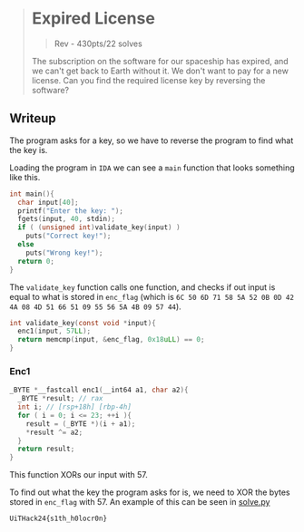 > # Expired License
> > Rev - 430pts/22 solves
>
> The subscription on the software for our spaceship has expired, and we can't get back to Earth without it. We don't want to pay for a new license. Can you find the required license key by reversing the software?


## Writeup
The program asks for a key, so we have to reverse the program to find what the key is.

Loading the program in `IDA` we can see a `main` function that looks something like this.
```c
int main(){
  char input[40];
  printf("Enter the key: ");
  fgets(input, 40, stdin);
  if ( (unsigned int)validate_key(input) )
    puts("Correct key!");
  else
    puts("Wrong key!");
  return 0;
}
```

The `validate_key` function calls one function, and checks if out input is equal to what is stored in `enc_flag` (which is `6C 50 6D 71 58 5A 52 0B 0D 42 4A 08 4D 51 66 51 09 55 56 5A 4B 09 57 44`).
```c
int validate_key(const void *input){
  enc1(input, 57LL);
  return memcmp(input, &enc_flag, 0x18uLL) == 0;
}
```

### Enc1
```c
_BYTE *__fastcall enc1(__int64 a1, char a2){
  _BYTE *result; // rax
  int i; // [rsp+18h] [rbp-4h]
  for ( i = 0; i <= 23; ++i ){
    result = (_BYTE *)(i + a1);
    *result ^= a2;
  }
  return result;
}
```
This function XORs our input with 57.


To find out what the key the program asks for is, we need to XOR the bytes stored in `enc_flag` with 57. An example of this can be seen in [solve.py](./solve.py)

```
UiTHack24{s1th_h0locr0n}
```
